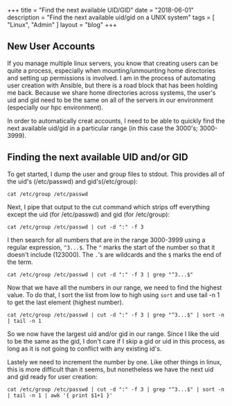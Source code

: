 +++
title = "Find the next available UID/GID"
date = "2018-06-01"
description = "Find the next available uid/gid on a UNIX system"
tags = [ "Linux", "Admin" ]
layout = "blog"
+++

## New User Accounts
If you manage multiple linux servers, you know that creating users can be quite a process, especially when mounting/unmounting home directories and setting up permissions is involved. I am in the process of automating user creation with Ansible, but there is a road block that has been holding me back. Because we share home directories across systems, the user's uid and gid need to be the same on all of the servers in our environment (especially our hpc environment).

In order to automatically creat accounts, I need to be able to quickly find the next available uid/gid in a particular range (in this case the 3000's; 3000-3999).

## Finding the next available UID and/or GID
To get started, I dump the user and group files to stdout. This provides all of the uid's (/etc/passwd) and gid's(/etc/group):
```
cat /etc/group /etc/passwd
```

Next, I pipe that output to the cut command which strips off everything except the uid (for /etc/passwd) and gid (for /etc/group):
```
cat /etc/group /etc/passwd | cut -d ":" -f 3
```

I then search for all numbers that are in the range 3000-3999 using a regular expression, ```^3...$```. The ```^``` marks the start of the number so that it doesn't include (123000). The ```.```'s are wildcards and the ```$``` marks the end of the term.
```
cat /etc/group /etc/passwd | cut -d ":" -f 3 | grep "^3...$"
```

Now that we have all the numbers in our range, we need to find the highest value. To do that, I sort the list from low to high using ```sort``` and use tail -n 1 to get the last element (highest number).
```
cat /etc/group /etc/passwd | cut -d ":" -f 3 | grep "^3...$" | sort -n | tail -n 1
```

So we now have the largest uid and/or gid in our range. Since I like the uid to be the same as the gid, I don't care if I skip a gid or uid in this process, as long as it is not going to conflict with any existing id's.

Lastely we need to increment the number by one. Like other things in linux, this is more difficult than it seems, but nonetheless we have the next uid and gid ready for user creation:
```
cat /etc/group /etc/passwd | cut -d ":" -f 3 | grep "^3...$" | sort -n | tail -n 1 | awk '{ print $1+1 }'
```